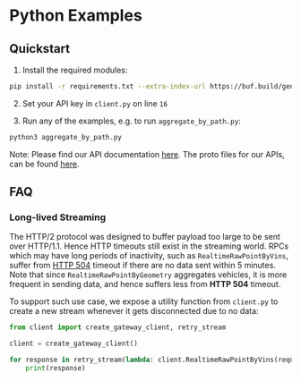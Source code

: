 # Python Examples

## Quickstart

1. Install the required modules:
```bash
pip install -r requirements.txt --extra-index-url https://buf.build/gen/python
```

2. Set your API key in `client.py` on line `16`

3. Run any of the examples, e.g. to run `aggregate_by_path.py`:
```bash
python3 aggregate_by_path.py
```

Note: Please find our API documentation [here](https://api.compassiot.cloud/docs). The proto files for our APIs, can be found [here](https://buf.build/compassiot/api).

## FAQ

### Long-lived Streaming

The HTTP/2 protocol was designed to buffer payload too large to be sent over HTTP/1.1. Hence HTTP timeouts still exist in the streaming world. RPCs which may have long periods of inactivity, such as `RealtimeRawPointByVins`, suffer from [HTTP 504](https://developer.mozilla.org/en-US/docs/Web/HTTP/Status/504) timeout if there are no data sent within 5 minutes. Note that since `RealtimeRawPointByGeometry` aggregates vehicles, it is more frequent in sending data, and hence suffers less from <strong>HTTP 504</strong> timeout.

To support such use case, we expose a utility function from `client.py` to create a new stream whenever it gets disconnected due to no data:
```py
from client import create_gateway_client, retry_stream

client = create_gateway_client()

for response in retry_stream(lambda: client.RealtimeRawPointByVins(request)):
    print(response)
```
